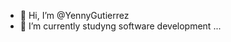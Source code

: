 - 👋 Hi, I’m @YennyGutierrez
- 🌱 I’m currently studyng software development ...

<!---
YennyGutierrez/YennyGutierrez is a ✨ special ✨ repository because its `README.md` (this file) appears on your GitHub profile.
You can click the Preview link to take a look at your changes.
--->
